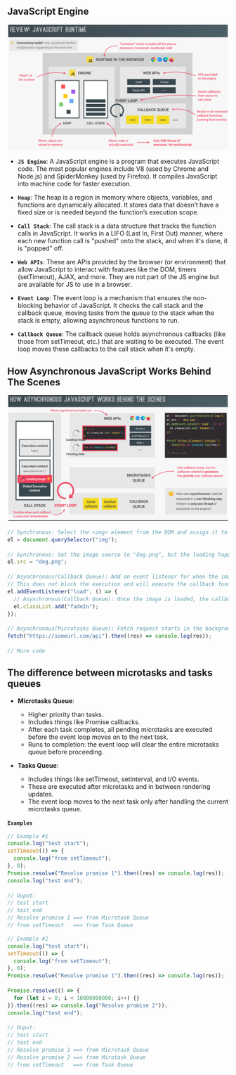 ## JavaScript Engine

<p align="center">
  <img src="../images/JsRuntime.png" alt="alt-text" width="500"/>
</p>

- **`JS Engine`**: A JavaScript engine is a program that executes JavaScript code. The most popular engines include V8 (used by Chrome and Node.js) and SpiderMonkey (used by Firefox). It compiles JavaScript into machine code for faster execution.

- **`Heap`**: The heap is a region in memory where objects, variables, and functions are dynamically allocated. It stores data that doesn’t have a fixed size or is needed beyond the function’s execution scope.

- **`Call Stack`**: The call stack is a data structure that tracks the function calls in JavaScript. It works in a LIFO (Last In, First Out) manner, where each new function call is "pushed" onto the stack, and when it's done, it is "popped" off.

- **`Web APIs`**: These are APIs provided by the browser (or environment) that allow JavaScript to interact with features like the DOM, timers (setTimeout), AJAX, and more. They are not part of the JS engine but are available for JS to use in a browser.

- **`Event Loop`**: The event loop is a mechanism that ensures the non-blocking behavior of JavaScript. It checks the call stack and the callback queue, moving tasks from the queue to the stack when the stack is empty, allowing asynchronous functions to run.

- **`Callback Queue`**: The callback queue holds asynchronous callbacks (like those from setTimeout, etc.) that are waiting to be executed. The event loop moves these callbacks to the call stack when it's empty.

## How Asynchronous JavaScript Works Behind The Scenes

<p align="center">
  <img src="../images/howJsWorkBTheScene.png" alt="alt-text" width="500"/>
</p>

```js
// Synchronous: Select the <img> element from the DOM and assign it to 'el'
el = document.querySelector("img");

// Synchronous: Set the image source to "dog.png", but the loading happens asynchronously in the background
el.src = "dog.png";

// Asynchronous(Callback Queue): Add an event listener for when the image is fully loaded
// This does not block the execution and will execute the callback function later when the image is loaded
el.addEventListener("load", () => {
  // Asynchronous(Callback Queue): Once the image is loaded, the callback runs and adds the "fadeIn" class to the element
  el.classList.add("fadeIn");
});

// Asynchronous(Microtasks Queue): Fetch request starts in the background, allowing the next code to run immediately
fetch("https://someurl.com/api").then((res) => console.log(res));

// More code
```

## The difference between microtasks and tasks queues

- **Microtasks Queue**:

  - Higher priority than tasks.
  - Includes things like Promise callbacks.
  - After each task completes, all pending microtasks are executed before the event loop moves on to the next task.
  - Runs to completion: the event loop will clear the entire microtasks queue before proceeding.

- **Tasks Queue**:

  - Includes things like setTimeout, setInterval, and I/O events.
  - These are executed after microtasks and in between rendering updates.
  - The event loop moves to the next task only after handling the current microtasks queue.

**`Examples`**

```js
// Example #1
console.log("test start");
setTimeout(() => {
  console.log("from setTimeout");
}, 0);
Promise.resolve("Resolve promise 1").then((res) => console.log(res));
console.log("test end");

// Ouput:
// test start
// test end
// Resolve promise 1 ==> from Microtask Queue
// from setTimeout   ==> from Task Queue
```

```js
// Example #2
console.log("test start");
setTimeout(() => {
  console.log("from setTimeout");
}, 0);
Promise.resolve("Resolve promise 1").then((res) => console.log(res));

Promise.resolve(() => {
  for (let i = 0; i < 10000000000; i++) {}
}).then((res) => console.log("Resolve promise 2"));
console.log("test end");

// Ouput:
// test start
// test end
// Resolve promise 1 ==> from Microtask Queue
// Resolve promise 2 ==> from Mirotask Queue
// from setTimeout   ==> from Task Queue
```
